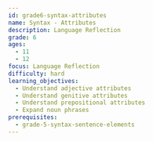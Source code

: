 ```yaml
---
id: grade6-syntax-attributes
name: Syntax - Attributes
description: Language Reflection
grade: 6
ages:
  - 11
  - 12
focus: Language Reflection
difficulty: hard
learning_objectives:
  - Understand adjective attributes
  - Understand genitive attributes
  - Understand prepositional attributes
  - Expand noun phrases
prerequisites:
  - grade-5-syntax-sentence-elements
---
```


